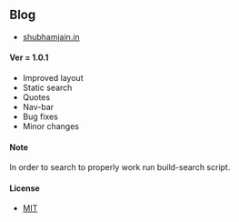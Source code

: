 ## Blog
- [shubhamjain.in](https://www.shubhamjain.in)

#### Ver = 1.0.1
- Improved layout
- Static search
- Quotes
- Nav-bar
- Bug fixes
- Minor changes

#### Note
In order to search to properly work run build-search script.

#### License 
- [MIT]( LICENSE )
